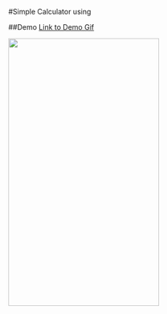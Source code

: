 #Simple Calculator using

##Demo
<a href="https://firebasestorage.googleapis.com/v0/b/platosolids-742bb.appspot.com/o/videos%2Fsimple-calculator-demo.gif?alt=media&token=a1951c92-74c8-4885-985c-0263804ae483">Link to Demo Gif</a>

<img src="https://firebasestorage.googleapis.com/v0/b/platosolids-742bb.appspot.com/o/videos%2Fsimple-calculator-demo.gif?alt=media&token=a1951c92-74c8-4885-985c-0263804ae483" width="300" height="533" />

